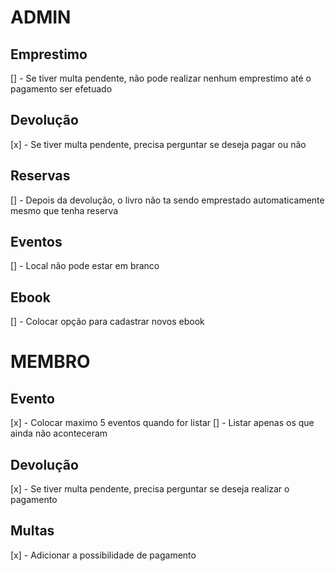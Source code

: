# ADMIN
## Emprestimo
   [] - Se tiver multa pendente, não pode realizar nenhum emprestimo até o pagamento ser efetuado

## Devolução
   [x] - Se tiver multa pendente, precisa perguntar se deseja pagar ou não

## Reservas
   [] - Depois da devolução, o livro não ta sendo emprestado automaticamente mesmo que tenha reserva

## Eventos
   [] - Local não pode estar em branco

## Ebook
   [] - Colocar opção para cadastrar novos ebook

# MEMBRO
## Evento
   [x] - Colocar maximo 5 eventos quando for listar
   [] - Listar apenas os que ainda não aconteceram

## Devolução
   [x] - Se tiver multa pendente, precisa perguntar se deseja realizar o pagamento

## Multas
   [x] - Adicionar a possibilidade de pagamento
